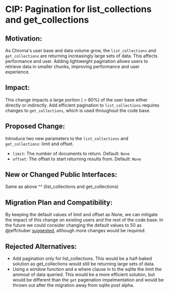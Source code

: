 # CIP: Pagination for list_collections and get_collections

## Motivation:

As Chroma's user base and data volume grow, the `list_collections` and `get_collections` are returning increasingly large sets of data. This affects performance and user. Adding lightweight pagination allows users to retrieve data in smaller chunks, improving performance and user experience.

## Impact:

This change impacts a large portion ( > 80%) of the user base either directly or indirectly. Add efficient pagination to `list_collections` requires changes to `get_collections`, which is used throughout the code base.

## Proposed Change:

Introduce two new parameters to the `list_collections` and `get_collections`: limit and offset.

- `limit`: The number of documents to return. Default: `None`
- `offset`: The offset to start returning results from. Default: `None`

## New or Changed Public Interfaces:

Same as above ^^ (list_collections and get_collections)

## Migration Plan and Compatibility:

By keeping the default values of limit and offset as None, we can mitigate the impact of this change on existing users and the rest of the code base. In the future we could consider changing the default values to 50 as @jeffchuber [suggested](https://github.com/chroma-core/chroma/issues/374#issuecomment-1682319084), although more changes would be required.

## Rejected Alternatives:

- Add pagination only for list_collections. This would be a half-baked solution as get_collections would still be returning large sets of data.
- Using a window function and a where clause in to the sqlite the limit the ammout of data queried. This would be a more efficient solution, but would be different than the `get` pagenation impelmentation and would be thrown out after the migration away from sqlite post alpha.
